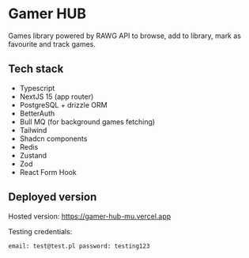 # Gamer HUB

Games library powered by RAWG API to browse, add to library, mark as favourite and track games.

## Tech stack

- Typescript
- NextJS 15 (app router)
- PostgreSQL + drizzle ORM
- BetterAuth
- Bull MQ (for background games fetching)
- Tailwind
- Shadcn components
- Redis
- Zustand
- Zod
- React Form Hook

## Deployed version

Hosted version: https://gamer-hub-mu.vercel.app

Testing credentials:

`
  email: test@test.pl
  password: testing123
`
